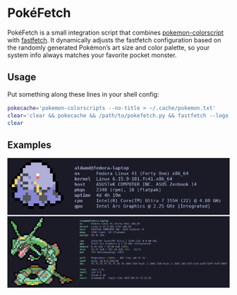 # PokéFetch
PokéFetch is a small integration script that combines [pokemon-colorscript](https://gitlab.com/phoneybadger/pokemon-colorscripts) with [fastfetch](https://github.com/fastfetch-cli/fastfetch).
It dynamically adjusts the fastfetch configuration based on the randomly generated Pokémon’s art size and color palette, so your system info always matches your favorite pocket monster.

## Usage
Put something along these lines in your shell config:
```sh
pokecache='pokemon-colorscripts --no-title > ~/.cache/pokemon.txt'
clear='clear && pokecache && /path/to/pokefetch.py && fastfetch --logo ~/.cache/pokemon.txt'
clear
```

## Examples
![Preview](assets/demo1.png)
![Preview](assets/demo2.png)
